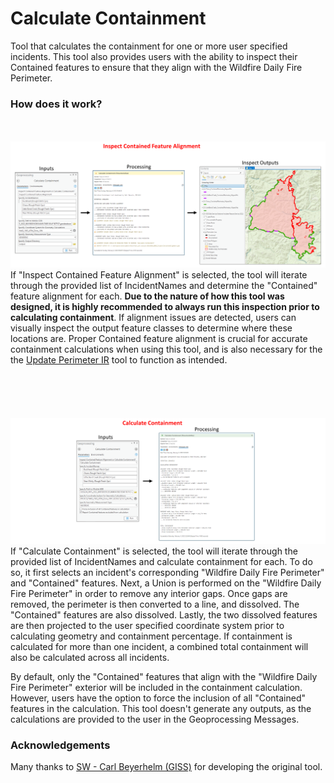 # Calculate Containment

Tool that calculates the containment for one or more user specified incidents. This tool also provides users with the ability to inspect their Contained features to ensure that they align with the Wildfire Daily Fire Perimeter.

### How does it work?
\
\
![screenshot_CalculateContainment_1.png](/docs/screenshot_CalculateContainment_1.png?raw=true)
\
If "Inspect Contained Feature Alignment" is selected, the tool will iterate through the provided list of IncidentNames and determine the "Contained" feature alignment for each. **Due to the nature of how this tool was designed, it is highly recommended to always run this inspection prior to calculating containment**. If alignment issues are detected, users can visually inspect the output feature classes to determine where these locations are. Proper Contained feature alignment is crucial for accurate containment calculations when using this tool, and is also necessary for the the [Update Perimeter IR](README_UpdatePerimeterIR.md) tool to function as intended.
\
\
\
\
\
\
![screenshot_CalculateContainment_2.png](/docs/screenshot_CalculateContainment_2.png?raw=true)
\
If "Calculate Containment" is selected, the tool will iterate through the provided list of IncidentNames and calculate containment for each. To do so, it first selects an incident's corresponding "Wildfire Daily Fire Perimeter" and "Contained" features. Next, a Union is performed on the "Wildfire Daily Fire Perimeter" in order to remove any interior gaps. Once gaps are removed, the perimeter is then converted to a line, and dissolved. The "Contained" features are also dissolved. Lastly, the two dissolved features are then projected to the user specified coordinate system prior to calculating geometry and containment percentage. If containment is calculated for more than one incident, a combined total containment will also be calculated across all incidents.

By default, only the "Contained" features that align with the "Wildfire Daily Fire Perimeter" exterior will be included in the containment calculation. However, users have the option to force the inclusion of all "Contained" features in the calculation. This tool doesn't generate any outputs, as the calculations are provided to the user in the Geoprocessing Messages.

### Acknowledgements

Many thanks to [SW - Carl Beyerhelm (GISS)](https://community.esri.com/migrated-users/371529) for developing the original tool.
